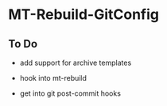 # MT-Rebuild-GitConfig


## To Do

* add support for archive templates

* hook into mt-rebuild

* get into git post-commit hooks
